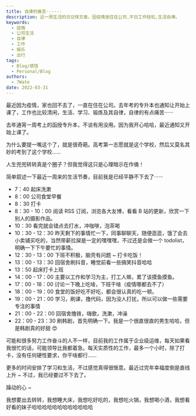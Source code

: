 ```yaml
---
title: 自律的痛苦······
description: 近一周生活的日记体文章。因疫情居住在公司,平日工作轻松,生活自律。
keywords:
  - 疫情
  - 公司生活
  - 自律
  - 工作
  - 娱乐
  - 出行
tags:
  - Blog/感悟
  - Personal/Blog
authors:
  - 7Wate
date: 2022-03-31
---
```


最近因为疫情，家也回不去了，一直在住在公司。去年考的专升本也通知让开始上课了，工作也比较清闲，生活、学习、锻炼及其自律，自律的有点痛苦······

去年通宵一周考上的函授专升本，不谈有用没用。因为我开心哈哈，最近通知又开始上课了。

为什么要提一嘴这个了，就是很奇葩。高考第一志愿就是这个学校，然后又莫名其妙的考到了这个学校……

人生兜兜转转真是个圈子？但我觉得这只是心理暗示在作俑！

简单叙述一下最近一周来的生活节奏，目前我是已经平静不下去了······

- 7：40 起床洗漱
- 8：00 公司食堂早餐
- 8：30 打卡
- 8：30 - 10：00 阅读 RSS 订阅，浏览各大友博，看看 B 站的更新，欣赏一下别人的摄影作品。
- 10：30 看完就会错点去打水，冲咖啡，泡茶喝
- 10：30 - 12：30 昨天剩下的事情忙一下，同事聊聊天，随便逛逛，饿了会去小卖铺买吃的，当然带薪拉屎是一定的嘿嘿嘿，不过还是会做一个 todolist，明确一下下午要忙的事情。
- 12：30 - 13：00 下班不积极，脑壳有问题 ~ 打卡吃饭！
- 13：00 - 13：30 回宿舍刷抖音，睡觉前看一些搞笑抖音哈哈
- 13：50 起床打卡上班
- 14：00 - 17：00 主要以工作和学习为主，打工人嘛，累了该摸鱼摸鱼。
- 17：00 - 18：00 讨论一下晚上吃啥，下班干啥（疫情哪都去不了）
- 18：00 - 19：00 食堂的饭好吃不好吃，都会很认真的吃一顿。
- 19：00 - 21：00 学习，刷课，撸代码，因为没人打扰，所以可以做一些需要专注的事情
- 21：00 - 22：00 回宿舍撸铁，嗨歌，洗漱，冲澡
- 22：00 - 23：30 刷韩剧，首先明确一下。我是一个很直很直的男生哈哈，但是韩剧真的好甜 😍

可能和很多努力工作奋斗的人不一样，目前我的工作属于企业级运维，每天如果看我很忙的话，可能领导比我都着急。每天实质性的工作，最多一个小时，除了打卡，没有任何硬性要求，你干啥都行……

更多的时间安排了学习和生活，不过感觉真得很惬意。最近过完年幸福度倒是直线上升 ~ 不过，我已经要过不下去了。

躁动的心 ~

我想要出去转转，我想睡大床，我想吃好吃的，我想吃火锅，我想喝小酒，我想看好看的妹子哈哈哈哈哈哈哈哈哈哈哈哈
